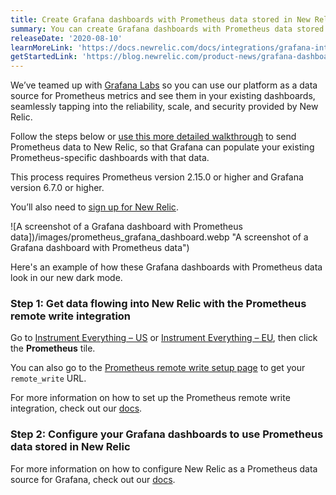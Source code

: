 ```yaml
---
title: Create Grafana dashboards with Prometheus data stored in New Relic
summary: You can create Grafana dashboards with Prometheus data stored in New Relic!
releaseDate: '2020-08-10'
learnMoreLink: 'https://docs.newrelic.com/docs/integrations/grafana-integrations/get-started/grafana-support-prometheus-promql'
getStartedLink: 'https://blog.newrelic.com/product-news/grafana-dashboards-prometheus-telemetry-data-platform/'
---
```


We’ve teamed up with [Grafana Labs](https://grafana.com) so you can use our platform as a data source for Prometheus metrics and see them in your existing dashboards, seamlessly tapping into the reliability, scale, and security provided by New Relic.

Follow the steps below or [use this more detailed walkthrough](https://blog.newrelic.com/product-news/grafana-dashboards-prometheus-telemetry-data-platform/) to send Prometheus data to New Relic, so that Grafana can populate your existing Prometheus-specific dashboards with that data.

This process requires Prometheus version 2.15.0 or higher and Grafana version 6.7.0 or higher.

You’ll also need to [sign up for New Relic](https://newrelic.com/signup/).

![A screenshot of a Grafana dashboard with Prometheus data])/images/prometheus_grafana_dashboard.webp "A screenshot of a Grafana dashboard with Prometheus data")

Here's an example of how these Grafana dashboards with Prometheus data look in our new dark mode.

### Step 1: Get data flowing into New Relic with the Prometheus remote write integration

Go to [Instrument Everything – US](https://one.newrelic.com/launcher/nr1-core.settings?pane=eyJuZXJkbGV0SWQiOiJ0dWNzb24ucGxnLWluc3RydW1lbnQtZXZlcnl0aGluZyJ9) or [Instrument Everything – EU](http://one.eu.newrelic.com/launcher/nr1-core.settings?pane=eyJuZXJkbGV0SWQiOiJ0dWNzb24ucGxnLWluc3RydW1lbnQtZXZlcnl0aGluZyJ9), then click the **Prometheus** tile.

You can also go to the [Prometheus remote write setup page](https://one.newrelic.com/marketplace/install-data-source?state=c8c296ea-4be7-405a-eb38-53215c68d0bb) to get your `remote_write` URL.

For more information on how to set up the Prometheus remote write integration, check out our [docs](/docs/integrations/prometheus-integrations/install-configure-remote-write/set-your-prometheus-remote-write-integration).

### Step 2: Configure your Grafana dashboards to use Prometheus data stored in New Relic

For more information on how to configure New Relic as a Prometheus data source for Grafana, check out our [docs](/docs/integrations/grafana-integrations/set-configure/configure-new-relic-prometheus-data-source-grafana).
